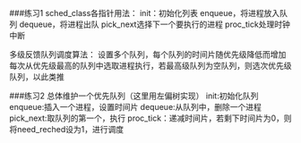 ###练习1
sched_class各指针用法：
init：初始化列表
enqueue，将进程放入队列
dequeue，将进程出队
pick_next选择下一个要执行的进程
proc_tick处理时钟中断

多级反馈队列调度算法：
设置多个队列，每个队列的时间片随优先级降低而增加
每次从优先级最高的队列中选取进程执行，若最高级队列为空队列，则选次优先级队列，以此类推

###练习2
总体维护一个优先队列（这里用左偏树实现）
init:初始化队列
enqueue:插入一个进程，设置时间片
dequeue:从队列中，删除一个进程
pick_next:取队列的第一个，执行
proc_tick：递减时间片，若剩下时间片为0，则将need_reched设为1，进行调度